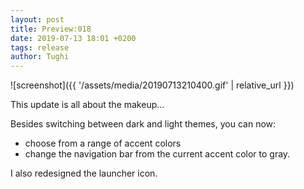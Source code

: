 ```yaml
---
layout: post
title: Preview:018
date: 2019-07-13 18:01 +0200
tags: release
author: Tughi
---
```


![screenshot]({{ '/assets/media/20190713210400.gif' | relative_url }})

This update is all about the makeup...

Besides switching between dark and light themes, you can now:

- choose from a range of accent colors 
- change the navigation bar from the current accent color to gray.

I also redesigned the launcher icon.

